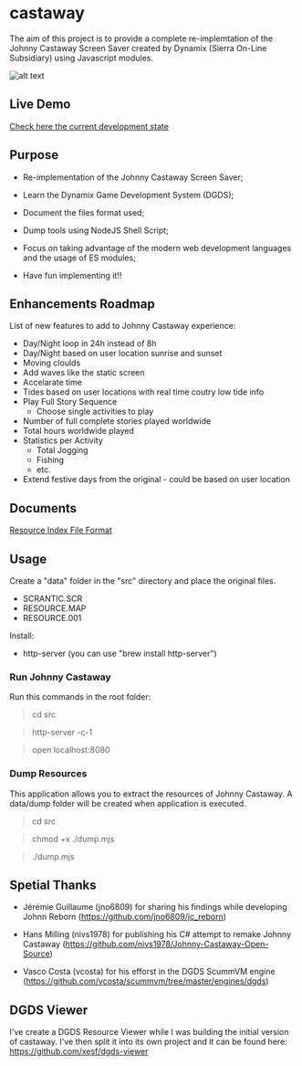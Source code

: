 # castaway

The aim of this project is to provide a complete re-implemtation of the Johnny Castaway Screen Saver created by Dynamix (Sierra On-Line Subsidiary) using Javascript modules.

![alt text](castaway.png "Dynamix Johnny Castaway Screen Saver")

## Live Demo

[Check here the current development state](https://castaway.xesf.net)

## Purpose

* Re-implementation of the Johnny Castaway Screen Saver;

* Learn the Dynamix Game Development System (DGDS);

* Document the files format used;

* Dump tools using NodeJS Shell Script;

* Focus on taking advantage of the modern web development languages and the usage of ES modules;

* Have fun implementing it!!

## Enhancements Roadmap

List of new features to add to Johnny Castaway experience:
* Day/Night loop in 24h instead of 8h
* Day/Night based on user location sunrise and sunset
* Moving cloulds
* Add waves like the static screen
* Accelarate time
* Tides based on user locations with real time coutry low tide info
* Play Full Story Sequence
    * Choose single activities to play
* Number of full complete stories played worldwide
* Total hours worldwide played
* Statistics per Activity
    * Total Jogging
    * Fishing
    * etc.
* Extend festive days from the original - could be based on user location

## Documents

[Resource Index File Format](docs/resindex.md)

## Usage

Create a "data" folder in the "src" directory and place the original files.
* SCRANTIC.SCR
* RESOURCE.MAP
* RESOURCE.001

Install:
* http-server (you can use "brew install http-server")

### Run Johnny Castaway

Run this commands in the root folder:

> cd src

> http-server -c-1

> open localhost:8080

### Dump Resources

This application allows you to extract the resources of Johnny Castaway. A data/dump folder will be created when application is executed.

> cd src

> chmod +x ./dump.mjs

> ./dump.mjs

## Spetial Thanks

* Jérémie Guillaume (jno6809) for sharing his findings while developing Johnn Reborn (https://github.com/jno6809/jc_reborn)

* Hans Milling (nivs1978) for publishing his C# attempt to remake Johnny Castaway (https://github.com/nivs1978/Johnny-Castaway-Open-Source)

* Vasco Costa (vcosta) for his efforst in the DGDS ScummVM engine (https://github.com/vcosta/scummvm/tree/master/engines/dgds)

## DGDS Viewer

I've create a DGDS Resource Viewer while I was building the initial version of castaway. I've then split it into its own project and it can be found here: https://github.com/xesf/dgds-viewer
